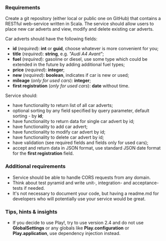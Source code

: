 ### Requirements

Create a git repository (either local or public one on GitHub) that
contains a RESTful web-service written in Scala. The service should
allow users to place new car adverts and view, modify and delete
existing car adverts.

Car adverts should have the following fields:
 * **id** (_required_): **int** or **guid**, choose whatever is more convenient for you;
 * **title** (_required_): **string**, e.g. _"Audi A4 Avant"_;
 * **fuel** (_required_): gasoline or diesel, use some type which could be extended in the future by adding additional fuel types;
 * **price** (_required_): **integer**;
 * **new** (_required_): **boolean**, indicates if car is new or used;
 * **mileage** (_only for used cars_): **integer**;
 * **first registration** (_only for used cars_): **date** without time.

Service should:

 * have functionality to return list of all car adverts;
 * optional sorting by any field specified by query parameter, default sorting - by **id**;
 * have functionality to return data for single car advert by id;
 * have functionality to add car advert;
 * have functionality to modify car advert by id;
 * have functionality to delete car advert by id;
 * have validation (see required fields and fields only for used cars);
 * accept and return data in JSON format, use standard JSON date 
 format for the **first registration** field. 

### Additional requirements

 * Service should be able to handle CORS requests from any domain.
 * Think about test pyramid and write unit-, integration- and acceptance-tests if needed.
 * It's not necessary to document your code, but having a readme.md 
 for developers who will potentially use your service would be great.

### Tips, hints & insights
 * If you decide to use Play!, try to use version 2.4 and do not use **GlobalSettings** 
 or any globals like **Play.configuration** or **Play.application**, use dependency injection instead.
